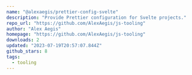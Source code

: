 ```yaml
---
name: "@alexaegis/prettier-config-svelte"
description: "Provide Prettier configuration for Svelte projects."
repo_url: "https://github.com/AlexAegis/js-tooling"
author: "Alex Aegis"
homepage: "https://github.com/AlexAegis/js-tooling"
downloads: 2
updated: "2023-07-19T20:57:07.844Z"
github_stars: 8
tags: 
  - tooling
---
```

